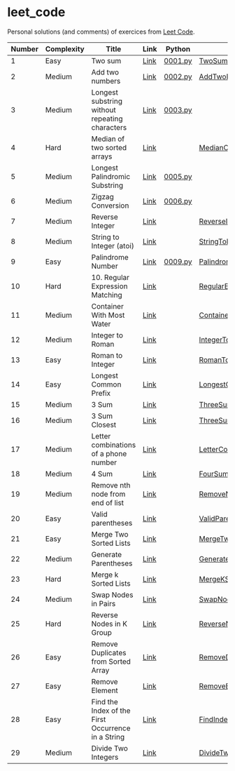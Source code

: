 # leet_code

Personal solutions (and comments) of exercices from [Leet Code](https://leetcode.com).

| Number | Complexity | Title                                              | Link                                                                                              | Python                                       | Scala                                                                                                  |
|--------|------------|----------------------------------------------------|---------------------------------------------------------------------------------------------------|----------------------------------------------|--------------------------------------------------------------------------------------------------------|
| 1      | Easy       | Two sum                                            | [Link](https://leetcode.com/problems/two-sum/description/)                                        | [0001.py](../master/src/main/python/0001.py) | [TwoSum.scala](../master/src/main/scala/TwoSum.scala)                                                  |
| 2      | Medium     | Add two numbers                                    | [Link](https://leetcode.com/problems/add-two-numbers/description/)                                | [0002.py](../master/src/main/python/0002.py) | [AddTwoNumbers.scala](../master/src/main/scala/AddTwoNumbers.scala)                                                                                                   |
| 3      | Medium     | Longest substring without repeating characters     | [Link](https://leetcode.com/problems/longest-substring-without-repeating-characters/description/) | [0003.py](../master/src/main/python/0003.py) | []()                                                                                                   |
| 4      | Hard       | Median of two sorted arrays                        | [Link](https://leetcode.com/problems/median-of-two-sorted-arrays/description/)                    | [](../master/src/main/python/0004.py)        | [MedianOfTwoSortedArrays.scala](../master/src/main/scala/MedianOfTwoSortedArrays.scala)                |
| 5      | Medium     | Longest Palindromic Substring                      | [Link](https://leetcode.com/problems/longest-substring-without-repeating-characters/description/) | [0005.py](../master/src/main/python/0005.py) | []()                                                                                                   |
| 6      | Medium     | Zigzag Conversion                                  | [Link](https://leetcode.com/problems/zigzag-conversion/description/)                              | [0006.py](../master/src/main/python/0006.py) | []()                                                                                                   |
| 7      | Medium     | Reverse Integer                                    | [Link](https://leetcode.com/problems/reverse-integer)                                             | [](../master/src/main/python/0007.py)        | [ReverseInteger.scala](../master/src/main/scala/ReverseInteger.scala)                                  |
| 8      | Medium     | String to Integer (atoi)                           | [Link](https://leetcode.com/problems/string-to-integer-atoi)                                      | [](../master/src/main/python/0008.py)        | [StringToInteger.scala](../master/src/main/scala/StringToInteger.scala)                                |
| 9      | Easy       | Palindrome Number                                  | [Link](https://leetcode.com/problems/palindrome-number/description/)                              | [0009.py](../master/src/main/python/0009.py)        | [PalindromeNumber.scala](../master/src/main/scala/PalindromeNumber.scala)                              |
| 10     | Hard       | 10. Regular Expression Matching                    | [Link](https://leetcode.com/problems/regular-expression-matching/description/)                                   | [](../master/src/main/python/0010.py)        | [RegularExpressionMatching.scala](../master/src/main/scala/RegularExpressionMatching.scala)            |
| 11     | Medium     | Container With Most Water                          | [Link](https://leetcode.com/problems/container-with-most-water)                                   | [](../master/src/main/python/0011.py)        | [ContainerWithMostWater.scala](../master/src/main/scala/ContainerWithMostWater.scala)                  |
| 12     | Medium     | Integer to Roman                                   | [Link](https://leetcode.com/problems/integer-to-roman/description/)                               | [](../master/src/main/python/0012.py)        | [IntegerToRoman.scala](../master/src/main/scala/IntegerToRoman.scala)                                  |
| 13     | Easy       | Roman to Integer                                   | [Link](https://leetcode.com/problems/roman-to-integer/description)                                | [](../master/src/main/python/0013.py)        | [RomanToInteger.scala](../master/src/main/scala/RomanToInteger.scala)                                  |
| 14     | Easy       | Longest Common Prefix                              | [Link](https://leetcode.com/problems/longest-common-prefix/description)                           | [](../master/src/main/python/0014.py)        | [LongestCommonPrefix.scala](../master/src/main/scala/LongestCommonPrefix.scala)                        |
| 15     | Medium     | 3 Sum                                              | [Link](https://leetcode.com/problems/3sum/description)                                            | [](../master/src/main/python/0015.py)        | [ThreeSum.scala](../master/src/main/scala/ThreeSum.scala)                                              |
| 16     | Medium     | 3 Sum Closest                                      | [Link](https://leetcode.com/problems/3sum-closest/description)                                    | [](../master/src/main/python/0016.py)        | [ThreeSumClosest.scala](../master/src/main/scala/ThreeSumClosest.scala)                                |
| 17     | Medium     | Letter combinations of a phone number              | [Link](https://leetcode.com/problems/letter-combinations-of-a-phone-number/description/)          | [](../master/src/main/python/0017.py)        | [LetterCombinationsOfAPhoneNumber.scala](../master/src/main/scala/LetterCombinationsOfAPhoneNumber.scala) |
| 18     | Medium     | 4 Sum                                              | [Link](https://leetcode.com/problems/4sum/description/)                                           | [](../master/src/main/python/0018.py)        | [FourSum.scala](../master/src/main/scala/FourSum.scala)                                                |
| 19     | Medium     | Remove nth node from end of list                   | [Link](https://leetcode.com/problems/remove-nth-node-from-end-of-list/description/)               | [](../master/src/main/python/0019.py)        | [RemoveNthNodeFromEndOfList.scala](../master/src/main/scala/RemoveNthNodeFromEndOfList.scala)          |
| 20     | Easy       | Valid parentheses                                  | [Link](https://leetcode.com/problems/valid-parentheses/description)                               | [](../master/src/main/python/0020.py)        | [ValidParentheses.scala](../master/src/main/scala/ValidParentheses.scala)                              |
| 21     | Easy       | Merge Two Sorted Lists                             | [Link](https://leetcode.com/problems/merge-two-sorted-lists/description)                          | [](../master/src/main/python/0021.py)        | [MergeTwoSortedLists.scala](../master/src/main/scala/MergeTwoSortedLists.scala)                        |
| 22     | Medium     | Generate Parentheses                               | [Link](https://leetcode.com/problems/generate-parentheses/description/)                          | [](../master/src/main/python/0022.py)        | [GenerateParentheses.scala](../master/src/main/scala/GenerateParentheses.scala)                        |
| 23     | Hard       | Merge k Sorted Lists                               | [Link](https://leetcode.com/problems/merge-k-sorted-lists/description/)                          | [](../master/src/main/python/0023.py)        | [MergeKSortedLists.scala](../master/src/main/scala/MergeKSortedLists.scala)                            |
| 24     | Medium     | Swap Nodes in Pairs                                | [Link](https://leetcode.com/problems/swap-nodes-in-pairs/description/)                          | [](../master/src/main/python/0024.py)        | [SwapNodesInPairs.scala](../master/src/main/scala/SwapNodesInPairs.scala)                              |
| 25     | Hard       | Reverse Nodes in K Group                           | [Link](https://leetcode.com/problems/reverse-nodes-in-k-group/description/)                          | [](../master/src/main/python/0025.py)        | [ReverseNodesInKGroup.scala](../master/src/main/scala/ReverseNodesInKGroup.scala)                          |
| 26     | Easy       | Remove Duplicates from Sorted Array                | [Link](https://leetcode.com/problems/remove-duplicates-from-sorted-array/description)             | [](../master/src/main/python/0026.py)        | [RemoveDuplicatesFromSortedArray.scala](../master/src/main/scala/RemoveDuplicatesFromSortedArray.scala) |
| 27     | Easy       | Remove Element                                     | [Link](https://leetcode.com/problems/remove-element/description)                                  | [](../master/src/main/python/0027.py)        | [RemoveElement.scala](../master/src/main/scala/RemoveElement.scala)                                    |
| 28     | Easy       | Find the Index of the First Occurrence in a String | [Link](https://leetcode.com/problems/find-the-index-of-the-first-occurrence-in-a-string/description/)                                  | [](../master/src/main/python/0028.py)        | [FindIndexFirstOccurrenceString.scala](../master/src/main/scala/FindIndexFirstOccurrenceString.scala)  |
| 29     | Medium     | Divide Two Integers                                | [Link](https://leetcode.com/problems/divide-two-integers/description/)                                  | [](../master/src/main/python/0029.py)        | [DivideTwoIntegers.scala](../master/src/main/scala/DivideTwoIntegers.scala)    |